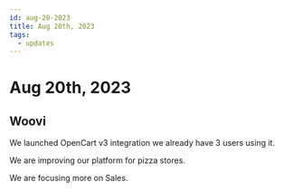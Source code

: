 ```yaml
---
id: aug-20-2023
title: Aug 20th, 2023
tags:
  - updates
---
```


# Aug 20th, 2023

## Woovi

We launched OpenCart v3 integration we already have 3 users using it.

We are improving our platform for pizza stores.

We are focusing more on Sales.
